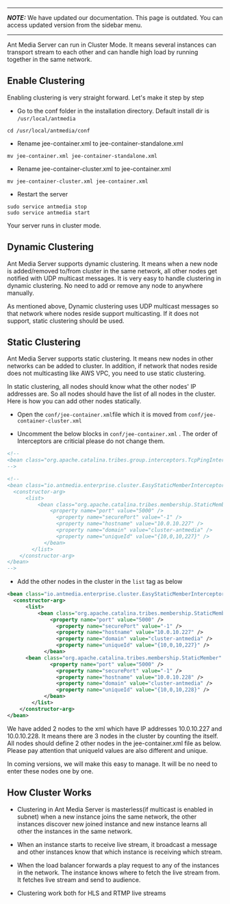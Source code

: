 ***
**_NOTE:_** We have updated our documentation. This page is outdated. You can access updated version from the sidebar menu.
***
Ant Media Server can run in Cluster Mode. It means several instances can transport stream to each other and can handle
high load by running together in the same network.


## Enable Clustering

Enabling clustering is very straight forward. Let's make it step by step 

* Go to the conf folder in the installation directory. Default install dir is `/usr/local/antmedia` 
```
cd /usr/local/antmedia/conf
```

* Rename jee-container.xml to jee-container-standalone.xml
```
mv jee-container.xml jee-container-standalone.xml
```

* Rename jee-container-cluster.xml to jee-container.xml
```
mv jee-container-cluster.xml jee-container.xml
```

* Restart the server
```
sudo service antmedia stop
sudo service antmedia start
```

Your server runs in cluster mode. 

## Dynamic Clustering
Ant Media Server supports dynamic clustering. It means when a new node is added/removed to/from cluster in the same network, all other nodes get notified with UDP multicast messages. It is very easy to handle clustering in dynamic clustering. No need to add or remove any node to anywhere manually.

As mentioned above, Dynamic clustering uses UDP multicast messages so that network where nodes reside support multicasting. If it does not support, static clustering should be used.

## Static Clustering
Ant Media Server supports static clustering. It means new nodes in other networks can be added to cluster.  In addition, if network that nodes reside does not multicasting like AWS VPC, you need to use static clustering.  

In static clustering, all nodes should know what the other nodes' IP addresses are. So all nodes should have the list of all nodes in the cluster. Here is how you can add other nodes statically. 

* Open the `conf/jee-container.xml`file which it is moved from `conf/jee-container-cluster.xml`

* Uncomment the below blocks in `conf/jee-container.xml` . The order of Interceptors are criticial please do not change them.
```xml
<!-- 
<bean class="org.apache.catalina.tribes.group.interceptors.TcpPingInterceptor" />
-->

```
```xml
<!-- 
<bean class="io.antmedia.enterprise.cluster.EasyStaticMemberInterceptor" >
  <constructor-arg>
	  <list>
		  <bean class="org.apache.catalina.tribes.membership.StaticMember" >
			  <property name="port" value="5000" />
				<property name="securePort" value="-1" />
				<property name="hostname" value="10.0.10.227" />
				<property name="domain" value="cluster-antmedia" />
				<property name="uniqueId" value="{10,0,10,227}" />
			</bean>
		</list>
	</constructor-arg>
</bean>	
-->
```

* Add the other nodes in the cluster in the `list` tag as below
```xml
<bean class="io.antmedia.enterprise.cluster.EasyStaticMemberInterceptor" >
  <constructor-arg>
	  <list>
		  <bean class="org.apache.catalina.tribes.membership.StaticMember" >
			  <property name="port" value="5000" />
				<property name="securePort" value="-1" />
				<property name="hostname" value="10.0.10.227" />
				<property name="domain" value="cluster-antmedia" />
				<property name="uniqueId" value="{10,0,10,227}" />
			</bean>
      <bean class="org.apache.catalina.tribes.membership.StaticMember" >
			  <property name="port" value="5000" />
				<property name="securePort" value="-1" />
				<property name="hostname" value="10.0.10.228" />
				<property name="domain" value="cluster-antmedia" />
				<property name="uniqueId" value="{10,0,10,228}" />
			</bean>
		</list>
	</constructor-arg>
</bean>
```

We have added 2 nodes to the xml which have IP addresses 10.0.10.227 and 10.0.10.228. It means there are 3 nodes in the cluster by counting the itself. All nodes should define 2 other nodes in the jee-container.xml file as below.
Please pay attention that uniqueId values are also different and unique. 

In coming versions, we will make this easy to manage. It will be no need to enter these nodes one by one. 


## How Cluster Works

* Clustering in Ant Media Server is masterless(if multicast is enabled in subnet) when a new instance joins the same network, the other instances discover new joined instance and new instance learns all other the instances in the same network.

* When an instance starts to receive live stream, it broadcast a message and other instances know that which instance
is receiving which stream.

* When the load balancer forwards a play request to any of the instances in the network. The instance knows where to fetch 
the live stream from. It fetches live stream and send to audience. 

* Clustering work both for HLS and RTMP live streams